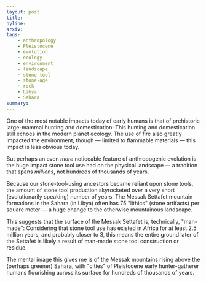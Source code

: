 ```yaml
---
layout: post
title:
byline:
arxiv:
tags:
    - anthropology
    - Pleistocene
    - evolution
    - ecology
    - environment
    - landscape
    - stone-tool
    - stone-age
    - rock
    - Libya
    - Sahara
summary:
---
```


One of the most notable impacts today of early humans is that of prehistoric large-mammal hunting and domestication: This hunting and domestication still echoes in the modern planet ecology. The use of fire also greatly impacted the environment, though — limited to flammable materials — this impact is less obvious today.

But perhaps an even _more_ noticeable feature of anthropogenic evolution is the huge impact stone tool use had on the physical landscape — a tradition that spans _millions_, not hundreds of thousands of years.

Because our stone-tool-using ancestors became reliant upon stone tools, the amount of stone tool production skyrocketed over a very short (evolutionarily speaking) number of years. The Messak Settafet mountain formations in the Sahara (in Libya) often has 75 "lithics" (stone artifacts) per square meter — a huge change to the otherwise mountainous landscape.

This suggests that the surface of the Messak Settafet is, technically, "man-made": Considering that stone tool use has existed in Africa for at least 2.5 million years, and probably closer to 3, this means the entire ground later of the Settafet is likely a result of man-made stone tool construction or residue.

The mental image this gives me is of the Messak mountains rising above the (perhaps greener) Sahara, with "cities" of Pleistocene early hunter-gatherer humans flourishing across its surface for hundreds of thousands of years.
